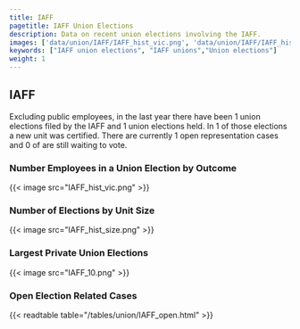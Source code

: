 ```yaml
---
title: IAFF
pagetitle: IAFF Union Elections
description: Data on recent union elections involving the IAFF.
images: ['data/union/IAFF/IAFF_hist_vic.png', 'data/union/IAFF/IAFF_hist_size.png', 'data/union/IAFF/IAFF_10.png']
keywords: ["IAFF union elections", "IAFF unions","Union elections"]
weight: 1
---
```

##  IAFF

Excluding public employees, in the last year there have been 1 union elections filed by the IAFF and 1 union elections held. In 1 of those elections a new unit was certified. There are currently 1 open representation cases and 0 of are still waiting to vote.

### Number Employees in a Union Election by Outcome
{{< image src="IAFF_hist_vic.png" >}}

### Number of Elections by Unit Size
{{< image src="IAFF_hist_size.png" >}}

### Largest Private Union Elections
{{< image src="IAFF_10.png" >}}

### Open Election Related Cases
{{< readtable table="/tables/union/IAFF_open.html" >}}

